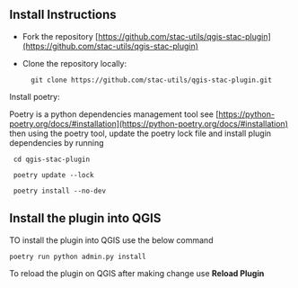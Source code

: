 
## Install Instructions

* Fork the repository [https://github.com/stac-utils/qgis-stac-plugin](https://github.com/stac-utils/qgis-stac-plugin)
* Clone the repository locally:

        git clone https://github.com/stac-utils/qgis-stac-plugin.git

Install poetry:

Poetry is a python dependencies management tool see [https://python-poetry.org/docs/#installation](https://python-poetry.org/docs/#installation) then using the poetry tool, update the poetry lock file and install plugin dependencies by running

     cd qgis-stac-plugin

     poetry update --lock

     poetry install --no-dev

## Install the plugin into QGIS

TO install the plugin into QGIS use the below command

    poetry run python admin.py install

To reload the plugin on QGIS after making change use **Reload Plugin**

